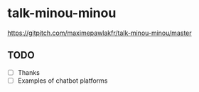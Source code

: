 # talk-minou-minou

https://gitpitch.com/maximepawlakfr/talk-minou-minou/master

## TODO

- [ ] Thanks
- [ ] Examples of chatbot platforms